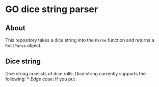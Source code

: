 # GO dice string parser
## About
This repository takes a dice string into the `Parse` function and returns a `RollParse` object.

## Dice string
Dice string consists of dice rolls, 
Dice string currently supports the following:
* 
*Edge case*: If you put 